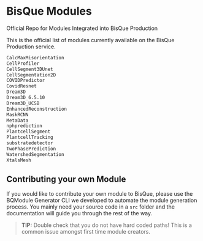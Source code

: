 # BisQue Modules

Official Repo for Modules Integrated into BisQue Production

This is the official list of modules currently available on the BisQue Production service.

```sh
CalcMaxMisorientation
CellProfiler
CellSegment3DUnet
CellSegmentation2D
COVIDPredictor
CovidResnet
Dream3D
Dream3D_6.5.10
Dream3D_UCSB
EnhancedReconstruction
MaskRCNN
MetaData
nphprediction
PlantcellSegment
PlantcellTracking
substratedetector
TwoPhasePrediction
WatershedSegmentation
XtalsMesh
```



## Contributing your own Module


If you would like to contribute your own module to BisQue, please use the BQModule Generator CLI we developed to automate the module generation process. You mainly need your source code in a `src` folder and the documentation will guide you through the rest of the way. 

> __TIP:__ Double check that you do not have hard coded paths! This is a common issue amongst first time module creators. 
